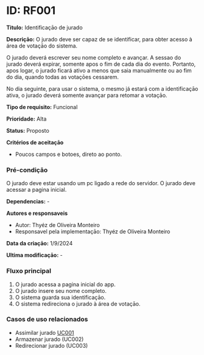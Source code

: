 # ID: RF001

**Titulo:** Identificaçāo de jurado

**Descriçāo:** O jurado deve ser capaz de se identificar, para obter acesso à área de votaçāo do sistema.

O jurado deverá escrever seu nome completo e avançar. A sessao do jurado deverá expirar, somente apos o fim de cada dia do evento. Portanto, apos logar, o jurado ficará ativo a menos que saia manualmente ou ao fim do dia, quando todas as votaçōes cessarem.

No dia seguinte, para usar o sistema, o mesmo já estará com a identificaçāo ativa, o jurado deverá somente avançar para retomar a votaçāo.

**Tipo de requisito:** Funcional

**Prioridade:** Alta

**Status:** Proposto

**Critérios de aceitaçāo**
- Poucos campos e botoes, direto ao ponto.

### Pré-condiçāo

O jurado deve estar usando um pc ligado a rede do servidor.
O jurado deve acessar a pagina inicial.

**Dependencias:** -

**Autores e responsaveis**

- Autor: Thyéz de Oliveira Monteiro
- Responsavel pela implementaçāo: Thyéz de Oliveira Monteiro

**Data da criaçāo:** 1/9/2024

**Ultima modificaçāo:** -

### Fluxo principal

1. O jurado acessa a pagina inicial do app.
2. O jurado insere seu nome completo.
3. O sistema guarda sua identificaçāo.
4. O sistema redireciona o jurado à área de votaçāo.

### Casos de uso relacionados

- Assimilar jurado [UC001](../../casos-de-uso/UC001.md)
- Armazenar jurado (UC002)
- Redirecionar jurado (UC003)
